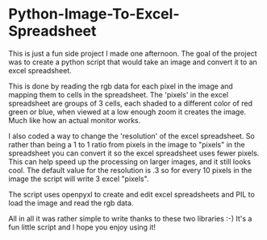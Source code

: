 # Python-Image-To-Excel-Spreadsheet

This is just a fun side project I made one afternoon.
The goal of the project was to create a python script that would take an image and convert it to an excel spreadsheet.

This is done by reading the rgb data for each pixel in the image and mapping them to cells in the spreadsheet. The 'pixels' in the excel spreadsheet are groups of 3 cells, each shaded to a different color of red green or blue, when viewed at a low enough zoom it creates the image. Much like how an actual monitor works.

I also coded a way to change the 'resolution' of the excel spreadsheet. So rather than being a 1 to 1 ratio from pixels in the image to "pixels" in the spreadsheet you can convert it so the excel spreadsheet uses fewer pixels. This can help speed up the processing on larger images, and it still looks cool. The default value for the resolution is .3 so for every 10 pixels in the image the script will write 3 excel "pixels".

The script uses openpyxl to create and edit excel spreadsheets and PIL to load the image and read the rgb data.

All in all it was rather simple to write thanks to these two libraries :-) 
It's a fun little script and I hope you enjoy using it!
